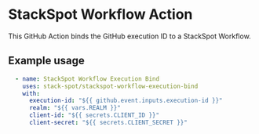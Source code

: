# StackSpot Workflow Action

This GitHub Action binds the GitHub execution ID to a StackSpot Workflow.

## Example usage

```yaml
  - name: StackSpot Workflow Execution Bind
    uses: stack-spot/stackspot-workflow-execution-bind
    with:
      execution-id: "${{ github.event.inputs.execution-id }}"
      realm: "${{ vars.REALM }}"
      client-id: "${{ secrets.CLIENT_ID }}"
      client-secret: "${{ secrets.CLIENT_SECRET }}"
```
